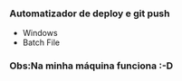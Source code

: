 

<h3>Automatizador de deploy e git push</h3>
<ul>
    <li> Windows </li>
    <li> Batch File </li>
</ul>

<h3>Obs:Na minha máquina funciona :-D </h3>